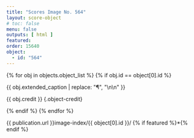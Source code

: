 ```yaml
---
title: "Scores Image No. 564"
layout: score-object
# toc: false
menu: false
outputs: [ html ]
featured: 
order: 15640
object:
  - id: "564"
---
```


{% for obj in objects.object_list %}
{% if obj.id == object[0].id %}

{{ obj.extended_caption | replace: "¶", "\n\n" }}

{{ obj.credit }} {.object-credit}

{% endif %}
{% endfor %}

<div class="object-credit object-url is-print-only">

{{ publication.url }}image-index/{{ object[0].id }}/ {% if featured %}*{% endif %}

</div>
